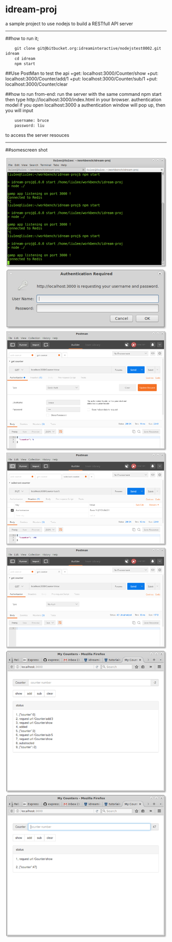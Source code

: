 # idream-proj
a sample project to use nodejs to build a RESTfull API server
****
##how to run it;
```shell
	git clone git@bitbucket.org:idreaminteractive/nodejstest0002.git idream
	cd idream
	npm start
```

##Use PostMan to test the api
+get: localhost:3000/Counter/show
+put: localhost:3000/Counter/add/1
+put: localhost:3000/Counter/sub/1
+put: localhost:3000/Counter/clear

##how to run from-end:
run the server with the same  command  npm start then
type  http://localhost:3000/index.html in your browser.
authentication model
if you open localhost:3000 a authentication window will
pop up, then you will input
```
	username: bruce
	password: liu
```
to access the server resouces
****
##somescreen shot

![](readmeimg/commd.png)
![](readmeimg/loginBasic.png)
![](readmeimg/postman_auth.png)
![](readmeimg/postman_auth_sub.png)
![](readmeimg/postman_unauth.png)
![](readmeimg/ui.png)
![](readmeimg/UIweb.png)

